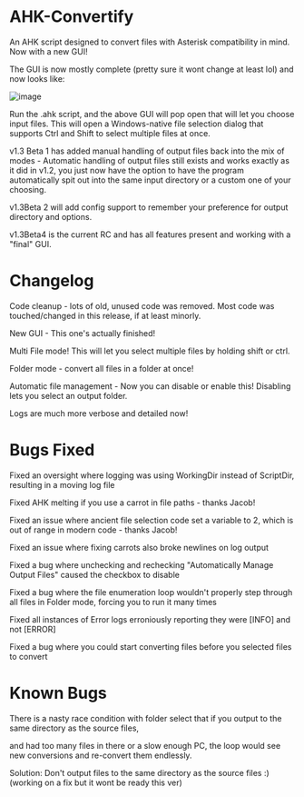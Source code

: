 # AHK-Convertify
An AHK script designed to convert files with Asterisk compatibility in mind. Now with a new GUI!

The GUI is now mostly complete (pretty sure it wont change at least lol) and now looks like:

![image](https://user-images.githubusercontent.com/5680448/172486171-3c90bbfe-a311-4e70-989e-2c52ea0a259a.png)

Run the .ahk script, and the above GUI will pop open that will let you choose input files. This will open a Windows-native file selection dialog that supports Ctrl and Shift to select multiple files at once.

v1.3 Beta 1 has added manual handling of output files back into the mix of modes - Automatic handling of output files still exists and works exactly as it did in v1.2, you just now have the option to have the program automatically spit out into the same input directory or a custom one of your choosing.

v1.3Beta 2 will add config support to remember your preference for output directory and options.

v1.3Beta4 is the current RC and has all features present and working with a "final" GUI.

# Changelog

Code cleanup - lots of old, unused code was removed. Most code was touched/changed in this release, if at least minorly.

New GUI - This one's actually finished!

Multi File mode! This will let you select multiple files by holding shift or ctrl.

Folder mode - convert all files in a folder at once!

Automatic file management - Now you can disable or enable this! Disabling lets you select an output folder.

Logs are much more verbose and detailed now!

# Bugs Fixed

Fixed an oversight where logging was using WorkingDir instead of ScriptDir, resulting in a moving log file

Fixed AHK melting if you use a carrot in file paths - thanks Jacob!

Fixed an issue where ancient file selection code set a variable to 2, which is out of range in modern code - thanks Jacob!

Fixed an issue where fixing carrots also broke newlines on log output

Fixed a bug where unchecking and rechecking "Automatically Manage Output Files" caused the checkbox to disable

Fixed a bug where the file enumeration loop wouldn't properly step through all files in Folder mode, forcing you to run it many times

Fixed all instances of Error logs erroniously reporting they were [INFO] and not [ERROR]

Fixed a bug where you could start converting files before you selected files to convert


# Known Bugs

There is a nasty race condition with folder select that if you output to the same directory as the source files,

and had too many files in there or a slow enough PC, the loop would see new conversions and re-convert them endlessly.

Solution: Don't output files to the same directory as the source files :) (working on a fix but it wont be ready this ver)
